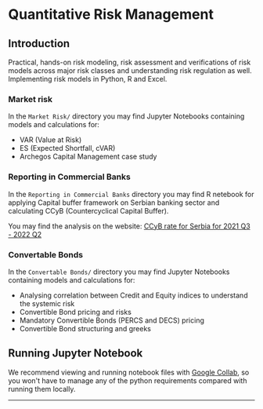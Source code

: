 # Quantitative Risk Management

## Introduction

Practical, hands-on risk modeling, risk assessment and verifications of risk models across major risk classes and understanding risk regulation as well.
Implementing risk models in Python, R and Excel.

### Market risk

In the `Market Risk/` directory you may find Jupyter Notebooks containing models and calculations for:

- VAR (Value at Risk)
- ES (Expected Shortfall, cVAR)
- Archegos Capital Management case study

### Reporting in Commercial Banks

In the `Reporting in Commercial Banks` directory you may find R netebook for applying Capital buffer framework on Serbian banking sector and calculating CCyB (Countercyclical Capital Buffer).

You may find the analysis on the website: [CCyB rate for Serbia for 2021 Q3 - 2022 Q2](https://rpubs.com/krivi95/840479)

### Convertable Bonds

In the `Convertable Bonds/` directory you may find Jupyter Notebooks containing models and calculations for:

- Analysing correlation between Credit and Equity indices to understand the systemic risk
- Convertible Bond pricing and risks
- Mandatory Convertible Bonds (PERCS and DECS) pricing
- Convertible Bond structuring and greeks

## Running Jupyter Notebook
We recommend viewing and running notebook files with [Google Collab](https://colab.research.google.com/notebooks/intro.ipynb?utm_source=scs-index),
so you won't have to manage any of the python requirements compared with running them locally. 

<hr/>
